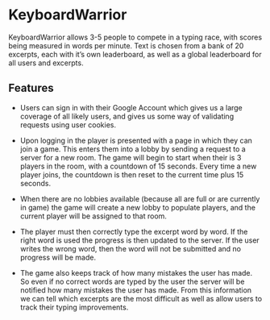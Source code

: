 # KeyboardWarrior

KeyboardWarrior allows 3-5 people to compete in a typing race, with scores being measured in
words per minute. Text is chosen from a bank of 20 excerpts, each with it’s own leaderboard, as
well as a global leaderboard for all users and excerpts.

## Features
- Users can sign in with their Google Account which gives us a large coverage of all likely
users, and gives us some way of validating requests using user cookies.

- Upon logging in the player is presented with a page in which they can join a game. This
enters them into a lobby by sending a request to a server for a new room. The game will
begin to start when their is 3 players in the room, with a countdown of 15 seconds. Every
time a new player joins, the countdown is then reset to the current time plus 15 seconds.

- When there are no lobbies available (because all are full or are currently in game) the
game will create a new lobby to populate players, and the current player will be
assigned to that room.

- The player must then correctly type the excerpt word by word. If the right word is used
the progress is then updated to the server. If the user writes the wrong word, then the
word will not be submitted and no progress will be made.

- The game also keeps track of how many mistakes the user has made. So even if no
correct words are typed by the user the server will be notified how many mistakes the
user has made. From this information we can tell which excerpts are the most difficult as
well as allow users to track their typing improvements.
